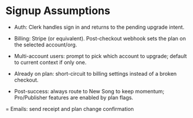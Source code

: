 # Signup Assumptions

- Auth: Clerk handles sign in and returns to the pending upgrade intent.

- Billing: Stripe (or equivalent). Post-checkout webhook sets the plan on the selected account/org.

- Multi-account users: prompt to pick which account to upgrade; default to current context if only one.

- Already on plan: short-circuit to billing settings instead of a broken checkout.

- Post-success: always route to New Song to keep momentum; Pro/Publisher features are enabled by plan flags.

= Emails: send receipt and plan change confirmation
